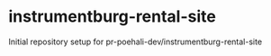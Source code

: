 # instrumentburg-rental-site

Initial repository setup for pr-poehali-dev/instrumentburg-rental-site